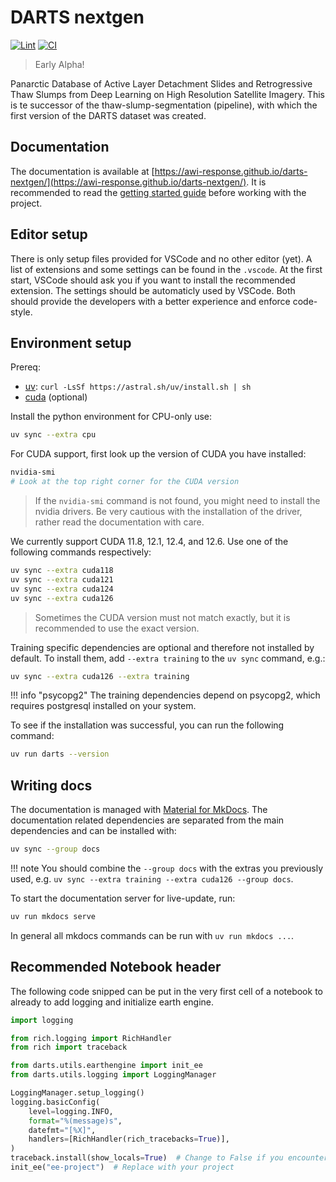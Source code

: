 # DARTS nextgen

[![Lint](https://github.com/awi-response/darts-nextgen/actions/workflows/ruff.yml/badge.svg)](https://github.com/awi-response/darts-nextgen/actions/workflows/ruff.yml)
[![CI](https://github.com/awi-response/darts-nextgen/actions/workflows/update_version.yml/badge.svg)](https://github.com/awi-response/darts-nextgen/actions/workflows/update_version.yml)

> Early Alpha!

Panarctic Database of Active Layer Detachment Slides and Retrogressive Thaw Slumps from Deep Learning on High Resolution Satellite Imagery.
This is te successor of the thaw-slump-segmentation (pipeline), with which the first version of the DARTS dataset was created.

## Documentation

The documentation is available at [https://awi-response.github.io/darts-nextgen/](https://awi-response.github.io/darts-nextgen/).
It is recommended to read the [getting started guide](https://awi-response.github.io/darts-nextgen/getting_started) before working with the project.

## Editor setup

There is only setup files provided for VSCode and no other editor (yet).
A list of extensions and some settings can be found in the `.vscode`.
At the first start, VSCode should ask you if you want to install the recommended extension.
The settings should be automaticly used by VSCode.
Both should provide the developers with a better experience and enforce code-style.

## Environment setup

Prereq:

- [uv](https://docs.astral.sh/uv/): `curl -LsSf https://astral.sh/uv/install.sh | sh`
- [cuda](https://developer.nvidia.com/cuda-downloads) (optional)

Install the python environment for CPU-only use:

```sh
uv sync --extra cpu
```

For CUDA support, first look up the version of CUDA you have installed:

```sh
nvidia-smi
# Look at the top right corner for the CUDA version
```

> If the `nvidia-smi` command is not found, you might need to install the nvidia drivers.
> Be very cautious with the installation of the driver, rather read the documentation with care.

We currently support CUDA 11.8, 12.1, 12.4, and 12.6. Use one of the following commands respectively:

```sh
uv sync --extra cuda118
uv sync --extra cuda121
uv sync --extra cuda124
uv sync --extra cuda126
```

> Sometimes the CUDA version must not match exactly, but it is recommended to use the exact version.

Training specific dependencies are optional and therefore not installed by default.
To install them, add `--extra training` to the `uv sync` command, e.g.:

```sh
uv sync --extra cuda126 --extra training
```

!!! info "psycopg2"
    The training dependencies depend on psycopg2, which requires postgresql installed on your system.

To see if the installation was successful, you can run the following command:

```sh
uv run darts --version
```

## Writing docs

The documentation is managed with [Material for MkDocs](https://squidfunk.github.io/mkdocs-material/).
The documentation related dependencies are separated from the main dependencies and can be installed with:

```sh
uv sync --group docs
```

!!! note
    You should combine the `--group docs` with the extras you previously used, e.g. `uv sync --extra training --extra cuda126 --group docs`.

To start the documentation server for live-update, run:

```sh
uv run mkdocs serve
```

In general all mkdocs commands can be run with `uv run mkdocs ...`.

## Recommended Notebook header

The following code snipped can be put in the very first cell of a notebook to already to add logging and initialize earth engine.

```python
import logging

from rich.logging import RichHandler
from rich import traceback

from darts.utils.earthengine import init_ee
from darts.utils.logging import LoggingManager

LoggingManager.setup_logging()
logging.basicConfig(
    level=logging.INFO,
    format="%(message)s",
    datefmt="[%X]",
    handlers=[RichHandler(rich_tracebacks=True)],
)
traceback.install(show_locals=True)  # Change to False if you encounter too large tracebacks
init_ee("ee-project")  # Replace with your project
```
